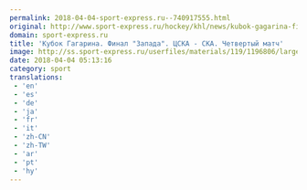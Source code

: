 ```yaml
---
permalink: 2018-04-04-sport-express.ru--740917555.html
original: http://www.sport-express.ru/hockey/khl/news/kubok-gagarina-final-zapada-cska-ska-chetvertyy-match-1392081/
domain: sport-express.ru
title: 'Кубок Гагарина. Финал "Запада". ЦСКА - СКА. Четвертый матч'
image: http://ss.sport-express.ru/userfiles/materials/119/1196806/large.jpg
date: 2018-04-04 05:13:16
category: sport
translations: 
 - 'en'
 - 'es'
 - 'de'
 - 'ja'
 - 'fr'
 - 'it'
 - 'zh-CN'
 - 'zh-TW'
 - 'ar'
 - 'pt'
 - 'hy'
---
```


